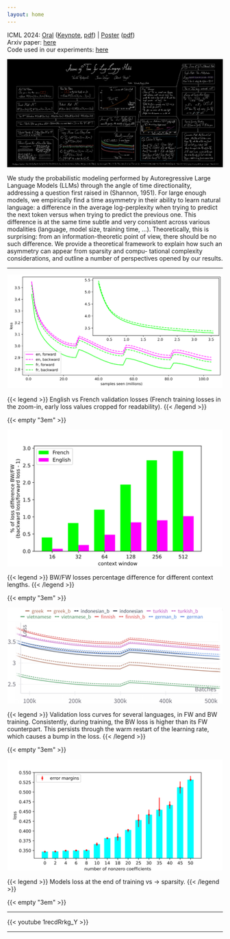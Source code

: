 ```yaml
---
layout: home
---
```


ICML 2024: [Oral](https://icml.cc/virtual/2024/oral/35521) ([Keynote](docs/Arrows_of_Time_for_LLMs.ICML2024_oral.key), [pdf](docs/Arrows_of_Time_for_LLMs.ICML2024_oral.pdf)) | [Poster](https://icml.cc/virtual/2024/poster/33931) ([pdf](docs/Arrows_of_Time_for_LLMs.ICML2024_poster.pdf))  
Arxiv paper: [here](https://arxiv.org/abs/2401.17505)  
Code used in our experiments: [here](https://github.com/frotaur/LLM-Arrows-of-Time)

[![Arrows of Time ICML 2024 poster](docs/Arrows_of_Time_for_LLMs.ICML2024_poster.png)](docs/Arrows_of_Time_for_LLMs.ICML2024_poster.pdf)

We study the probabilistic modeling performed by Autoregressive Large Language Models (LLMs) through the angle of time directionality, addressing a question first raised in (Shannon, 1951). For large enough models, we empirically find a time asymmetry in their ability to learn natural language: a difference in the average log-perplexity when trying to predict the next token versus when trying to predict the previous one. This difference is at the same time subtle and very consistent across various modalities (language, model size, training time, ...). Theoretically, this is surprising: from an information-theoretic point of view, there should be no such difference. We provide a theoretical framework to explain how such an asymmetry can appear from sparsity and compu- tational complexity considerations, and outline a number of perspectives opened by our results.


---

![English vs French validation losses ](figures/en-fr.train-valid.combined_with_inset.svg)

{{< legend >}}
English vs French validation losses (French training losses in the zoom-in, early loss values cropped for readability). 
{{< /legend >}}

{{< empty "3em" >}}

![BW/FW losses percentage difference for different context lengths](figures/fr-en.attentions.svg)

{{< legend >}}
BW/FW losses percentage difference for different context lengths.
{{< /legend >}}

{{< empty "3em" >}}

![Validation loss curves for several languages, in FW and BW training.](figures/all-med-lang.png)

{{< legend >}}
Validation loss curves for several languages, in FW and BW training. Consistently, during training, the BW loss is higher than its FW counterpart. This persists through the warm restart of the learning rate, which causes a bump in the loss.
{{< /legend >}}

{{< empty "3em" >}}

![Models loss at the end of training vs → sparsity.](figures/sparsities.svg)

{{< legend >}}
Models loss at the end of training vs → sparsity.
{{< /legend >}}

{{< empty "3em" >}}

---

{{< youtube 1recdRrkg_Y >}}

---

